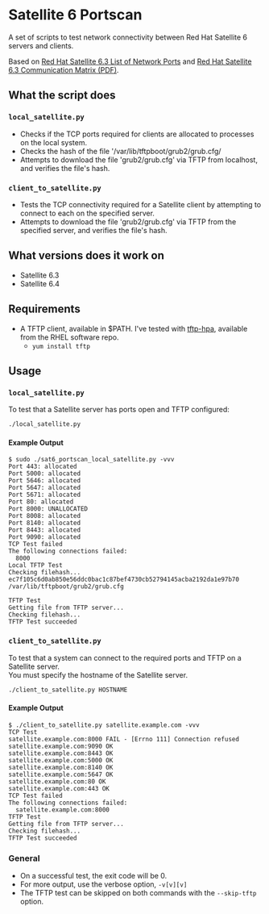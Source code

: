 # Satellite 6 Portscan

A set of scripts to test network connectivity between Red Hat Satellite 6 servers and clients.

Based on [Red Hat Satellite 6.3 List of Network Ports](https://access.redhat.com/solutions/3382741) and [Red Hat Satellite 6.3 Communication Matrix (PDF)](https://access.redhat.com/sites/default/files/attachments/satellite_6_communication_matrix_satellite_6.3_16march2018.pdf).

## What the script does

### `local_satellite.py`

* Checks if the TCP ports required for clients are allocated to processes on the local system.
* Checks the hash of the file '/var/lib/tftpboot/grub2/grub.cfg/
* Attempts to download the file 'grub2/grub.cfg' via TFTP from localhost, and verifies the file's hash.

### `client_to_satellite.py`

* Tests the TCP connectivity required for a Satellite client by attempting to connect to each on the specified server.
* Attempts to download the file 'grub2/grub.cfg' via TFTP from the specified server, and verifies the file's hash.

## What versions does it work on

* Satellite 6.3
* Satellite 6.4

## Requirements

* A TFTP client, available in $PATH. I've tested with [tftp-hpa](https://git.kernel.org/pub/scm/network/tftp/tftp-hpa.git), available from the RHEL software repo.
  * `yum install tftp`

## Usage

### `local_satellite.py`

To test that a Satellite server has ports open and TFTP configured:

```bash
./local_satellite.py
```

#### Example Output

```
$ sudo ./sat6_portscan_local_satellite.py -vvv
Port 443: allocated
Port 5000: allocated
Port 5646: allocated
Port 5647: allocated
Port 5671: allocated
Port 80: allocated
Port 8000: UNALLOCATED
Port 8008: allocated
Port 8140: allocated
Port 8443: allocated
Port 9090: allocated
TCP Test failed
The following connections failed:
  8000
Local TFTP Test
Checking filehash...
ec7f105c6d0ab850e56ddc0bac1c87bef4730cb52794145acba2192da1e97b70  /var/lib/tftpboot/grub2/grub.cfg

TFTP Test
Getting file from TFTP server...
Checking filehash...
TFTP Test succeeded
```

### `client_to_satellite.py`

To test that a system can connect to the required ports and TFTP on a Satellite server.  
You must specify the hostname of the Satellite server.

```bash
./client_to_satellite.py HOSTNAME
```

#### Example Output

```
$ ./client_to_satellite.py satellite.example.com -vvv
TCP Test
satellite.example.com:8000 FAIL - [Errno 111] Connection refused
satellite.example.com:9090 OK
satellite.example.com:8443 OK
satellite.example.com:5000 OK
satellite.example.com:8140 OK
satellite.example.com:5647 OK
satellite.example.com:80 OK
satellite.example.com:443 OK
TCP Test failed
The following connections failed:
  satellite.example.com:8000
TFTP Test
Getting file from TFTP server...
Checking filehash...
TFTP Test succeeded
```

### General

* On a successful test, the exit code will be 0.
* For more output, use the verbose option, `-v[v][v]` 
* The TFTP test can be skipped on both commands with the `--skip-tftp` option.
